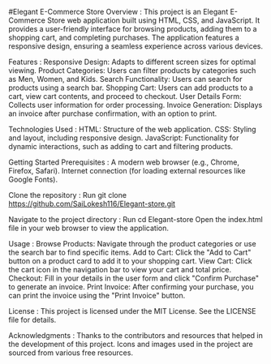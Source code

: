 #Elegant E-Commerce Store
Overview :
This project is an Elegant E-Commerce Store web application built using HTML, CSS, and JavaScript. It provides a user-friendly interface for browsing products, adding them to a shopping cart, and completing purchases. The application features a responsive design, ensuring a seamless experience across various devices.

Features :
Responsive Design: Adapts to different screen sizes for optimal viewing.
Product Categories: Users can filter products by categories such as Men, Women, and Kids.
Search Functionality: Users can search for products using a search bar.
Shopping Cart: Users can add products to a cart, view cart contents, and proceed to checkout.
User Details Form: Collects user information for order processing.
Invoice Generation: Displays an invoice after purchase confirmation, with an option to print.

Technologies Used :
HTML: Structure of the web application.
CSS: Styling and layout, including responsive design.
JavaScript: Functionality for dynamic interactions, such as adding to cart and filtering products.

Getting Started
Prerequisites :
A modern web browser (e.g., Chrome, Firefox, Safari).
Internet connection (for loading external resources like Google Fonts).

Clone the repository :
Run
git clone https://github.com/SaiLokesh116/Elegant-store.git

Navigate to the project directory :
Run
cd Elegant-store
Open the index.html file in your web browser to view the application.

Usage :
Browse Products: Navigate through the product categories or use the search bar to find specific items.
Add to Cart: Click the "Add to Cart" button on a product card to add it to your shopping cart.
View Cart: Click the cart icon in the navigation bar to view your cart and total price.
Checkout: Fill in your details in the user form and click "Confirm Purchase" to generate an invoice.
Print Invoice: After confirming your purchase, you can print the invoice using the "Print Invoice" button.

License :
This project is licensed under the MIT License. See the LICENSE file for details.

Acknowledgments :
Thanks to the contributors and resources that helped in the development of this project.
Icons and images used in the project are sourced from various free resources.
